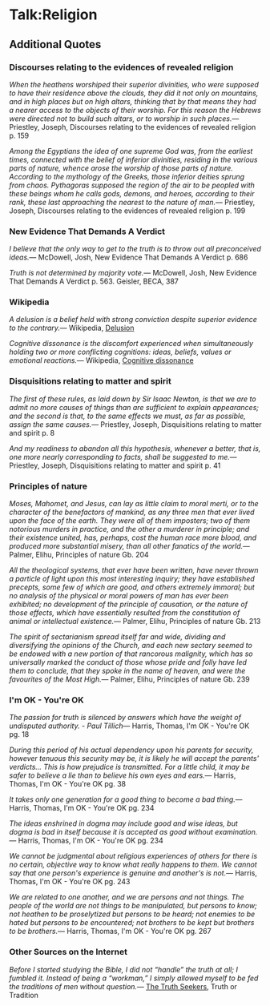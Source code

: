 Talk:Religion
=============

Additional Quotes
-----------------

### Discourses relating to the evidences of revealed religion

<quote><cite>When the heathens worshiped their superior divinities, who were supposed to have their residence above the clouds, they did it not only on mountains, and in high places but on high altars, thinking that by that means they had a nearer access to the objects of their worship. For this reason the Hebrews were directed not to build such altars, or to worship in such places.</cite><span>— <author>Priestley, Joseph</author>, <book>Discourses relating to the evidences of revealed religion p. 159</book></span></quote>

<quote><cite>Among the Egyptians the idea of one supreme God was, from the earliest times, connected with the belief of inferior divinities, residing in the various parts of nature, whence arose the worship of those parts of nature. According to the mythology of the Greeks, those inferior deities sprung from chaos. Pythagoras supposed the region of the air to be peopled with these beings whom he calls <i>gods</i>, <i>demons</i>, and <i>heroes</i>, according to their rank, these last approaching the nearest to the nature of man.</cite><span>— <author>Priestley, Joseph</author>, <book>Discourses relating to the evidences of revealed religion p. 199</book></span></quote>

### New Evidence That Demands A Verdict

<quote><cite>I believe that the only way to get to the truth is to throw out all preconceived ideas.</cite><span>— <author>McDowell, Josh</author>, <book>New Evidence That Demands A Verdict p. 686</book></span></quote>

<quote><cite>Truth is not determined by majority vote.</cite><span>— <author>McDowell, Josh</author>, <book>New Evidence That Demands A Verdict p. 563. Geisler, BECA, 387</book></span></quote>

### Wikipedia

<quote><cite>A delusion is a belief held with strong conviction despite superior evidence to the contrary.</cite><span>— <author>Wikipedia</author>, <book><a href='http://en.wikipedia.org/wiki/Delusion'>Delusion</a></book></span></quote>

<quote><cite>Cognitive dissonance is the discomfort experienced when simultaneously holding two or more conflicting cognitions: ideas, beliefs, values or emotional reactions.</cite><span>— <author>Wikipedia</author>, <book><a href='https://en.wikipedia.org/wiki/Cognitive_dissonance'>Cognitive dissonance</a></book></span></quote>

### Disquisitions relating to matter and spirit

<quote><cite>The first of these rules, as laid down by Sir Isaac Newton, is that we are to admit no more causes of things than are sufficient to explain appearances; and the second is that, to the same effects we must, as far as possible, assign the same causes.</cite><span>— <author>Priestley, Joseph</author>, <book>Disquisitions relating to matter and spirit p. 8</book></span></quote>

<quote><cite>And my readiness to abandon all this hypothesis, whenever a better, that is, one more nearly corresponding to facts, shall be suggested to me.</cite><span>— <author>Priestley, Joseph</author>, <book>Disquisitions relating to matter and spirit p. 41</book></span></quote>

### Principles of nature

<quote><cite>Moses, Mahomet, and Jesus, can lay as little claim to moral merti, or to the character of the benefactors of mankind, as any three men that ever lived upon the face of the earth. They were all of them imposters; two of them notorious murders in practice, and the other a murderer in principle; and their existence united, has, perhaps, cost the human race more blood, and produced more substantial misery, than all other fanatics of the world.</cite><span>— <author>Palmer, Elihu</author>, <book>Principles of nature Gb. 204</book></span></quote>

<quote><cite>All the theological systems, that ever have been written, have never thrown a particle of light upon this most interesting inquiry; they have established precepts, some few of which are good, and others extremely immoral; but no analysis of the physical or moral powers of man has ever been exhibited; no development of the principle of causation, or the nature of those effects, which have essentially resulted from the constitution of animal or intellectual existence.</cite><span>— <author>Palmer, Elihu</author>, <book>Principles of nature Gb. 213</book></span></quote>

<quote><cite>The spirit of sectarianism spread itself far and wide, dividing and diversifying the opinions of the Church, and each new sectary seemed to be endowed with a new portion of that rancorous malignity, which has so universally marked the conduct of those whose pride and folly have led them to conclude, that they spoke in the name of heaven, and were the favourites of the Most High.</cite><span>— <author>Palmer, Elihu</author>, <book>Principles of nature Gb. 239</book></span></quote>

### I'm OK - You're OK

<quote><cite>The passion for truth is silenced by answers which have the weight of undisputed authority. - Paul Tillich</cite><span>— <author>Harris, Thomas</author>, <book>I'm OK - You're OK pg. 18</book></span></quote>

<quote><cite>During this period of his actual dependency upon his parents for security, however tenuous this security may be, it is likely he will accept the parents' verdicts... This is how prejudice is transmitted. <i>For a little child, it may be safer to believe a lie than to believe his own eyes and ears.</i></cite><span>— <author>Harris, Thomas</author>, <book>I'm OK - You're OK pg. 38</book></span></quote>

<quote><cite>It takes only one generation for a good thing to become a bad thing.</cite><span>— <author>Harris, Thomas</author>, <book>I'm OK - You're OK pg. 234</book></span></quote>

<quote><cite>The ideas enshrined in dogma may include good and wise ideas, but dogma is bad in itself because it is accepted as <i>good without examination</i>.</cite><span>— <author>Harris, Thomas</author>, <book>I'm OK - You're OK pg. 234</book></span></quote>

<quote><cite>We cannot be judgmental about religious experiences of others for there is no certain, objective way to know what really happens to them. We cannot say that one person's experience is genuine and another's is not.</cite><span>— <author>Harris, Thomas</author>, <book>I'm OK - You're OK pg. 243</book></span></quote>

<quote><cite>We are related to one another, and we are persons and not things. The people of the world are not things to be manipulated, but persons to know; not heathen to be proselytized but persons to be heard; not enemies to be hated but persons to be encountered; not brothers to be kept but brothers to be brothers.</cite><span>— <author>Harris, Thomas</author>, <book>I'm OK - You're OK pg. 267</book></span></quote>

### Other Sources on the Internet

<quote><cite>Before I started studying the Bible, I did not “handle” the truth at all; I fumbled it. Instead of being a “workman,” I simply allowed myself to be fed the traditions of men without question.</cite><span>— <author><a href='http://www.truthortradition.com/articles/the-truth-seekers'>The Truth Seekers</a></author>, <book>Truth or Tradition</book></span></quote>


